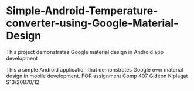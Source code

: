 # Simple-Android-Temperature-converter-using-Google-Material-Design
This project demonstrates Google material design in Android app development 

This a simple Android application that demonstrates Google own material design in mobile development.
FOR assignment Comp 407 
Gideon Kiplagat
S13/20870/12
